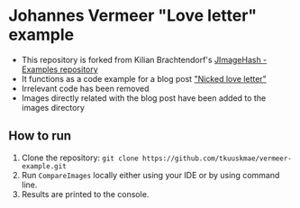 # Johannes Vermeer "Love letter" example

* This repository is forked from Kilian Brachtendorf's [JImageHash - Examples repository](https://github.com/KilianB/JImageHash-Examples)
* It functions as a code example for a blog post ["Nicked love letter"](https://www.mindthemeaning.com/napatud-armastuskiri-est)
* Irrelevant code has been removed
* Images directly related with the blog post have been added to the images directory

## How to run

1. Clone the repository: ``git clone https://github.com/tkuuskmae/vermeer-example.git``
2. Run ``CompareImages`` locally either using your IDE or by using command line.
3. Results are printed to the console.
